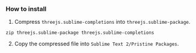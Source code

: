 ### How to install

1. Compress `threejs.sublime-completions` into `threejs.sublime-package`.

```shell
zip threejs.sublime-package threejs.sublime-completions
```

2. Copy the compressed file into `Sublime Text 2/Pristine Packages`.
